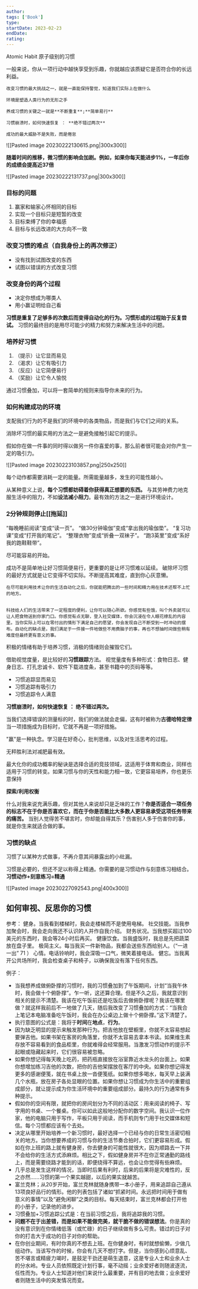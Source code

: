 ```yaml
---
author: 
tags: ['Book']
type: 
startDate: 2023-02-23
endDate:
rating: 
---
```


Atomic Habit 原子级别的习惯

一般来说，你从一项行动中越快享受到乐趣，你就越应该质疑它是否符合你的长远利益。

```ad-note
改变习惯的最大挑战之一，就是一直能保持警觉，知道我们实际上在做什么

环境是塑造人类行为的无形之手

养成习惯的关键之一就是**不断重复**;**简单易行**

习惯崩溃时，如何快速恢复 ： **绝不错过两次**

成功的最大威胁不是失败，而是倦怠
```


![[Pasted image 20230222130615.png|300x300]]

**随着时间的推移，微习惯的影响会加剧。例如，如果你每天能进步1%，一年后你的成绩会提高近37倍**

![[Pasted image 20230222131737.png|300x300]]



### 目标的问题
1. 赢家和输家心怀相同的目标 
2. 实现一个目标只是短暂的改变
3. 目标束缚了你的幸福感
4. 目标与长远改进的大方向不一致


### 改变习惯的难点（**自我身份上的再次修正**）
- 没有找到试图改变的东西
- 试图以错误的方式改变习惯 


### 改变身份的两个过程
- 决定你想成为哪类人 
- 用小赢证明给自己看 


**习惯是重复了足够多的次数后而变得自动化的行为。习惯形成的过程始于反复尝试。**
习惯的最终目的是用尽可能少的精力和努力来解决生活中的问题。


### 培养好习惯

1. （提示）让它显而易见
2. （渴求）让它有吸引力
3. （反应）让它简便易行 
4. （奖励）让它令人愉悦

通过习惯叠加，可以将一套简单的规则来指导你未来的行为。


### 如何构建成功的环境 

支配我们行为的不是我们的环境中的各类物品，而是我们与它们之间的关系。

消除坏习惯的最实用的方法之一是避免接触引起它的提示。

假如你在做一件事的同时得以做另一件你喜爱的事，那么前者很可能会对你产生一定的吸引力。

![[Pasted image 20230223103857.png|250x250]]


每个动作都需要消耗一定的能量。所需能量越多，发生的可能性越小。

从某种意义上说，**每个习惯都妨碍着你获得真正想要的东西。**
与其劳神费力地克服生活中的阻力，不如**设法减小阻力**。最有效的方法之一是进行环境设计。


### 2分钟规则停止[[拖延]] 
“每晚睡前阅读”变成“读一页”。
“做30分钟瑜伽”变成“拿出我的瑜伽垫”。
“复习功课”变成“打开我的笔记”。
“整理衣物”变成“折叠一双袜子”。
“跑3英里”变成“系好我的跑鞋鞋带”。

尽可能容易的开始。

成功不是简单地让好习惯简便易行，更重要的是让坏习惯难以延续。
破除坏习惯的最好方式就是让它变得不切实际。不断提高其难度，直到你心灰意懒。
```ad-note
在尽可能利用技术让你的生活自动化之后，你就能把腾出的一些时间和精力用在技术还帮不上忙的地方。


科技给人们的生活带来了一定程度的便利，让你可以随心所欲。你感觉有些饿，叫个外卖就可以让人把食物送到你家门口。你感觉有点无聊，登入社交媒体，你会沉浸在令人眼花缭乱的内容里。当你实际上可以在零付出的情形下满足自己的愿望，你会发现自己不断受到一时冲动的摆布。自动化的缺点是，我们满足于一件接一件地做些不用费脑子的事，再也不想抽时间做些稍有难度但最终更有意义的事。
```


积极的情绪有助于培养习惯，消极的情绪则会摧毁它们。

借助视觉度量，是比较好的**习惯跟踪**方法。
视觉量度有多种形式：食物日志、健身日志、打孔忠诚卡、软件下载进度条，甚至书籍中的页码等等。
- 习惯追踪显而易见 
- 习惯追踪有吸引力
- 习惯追踪令人满意


**习惯崩溃时，如何快速恢复 ： 绝不错过两次。**





当我们选择错误的测量标的时，我们的做法就会走偏，这有时被称为**古德哈特定律**
当一项措施成为目标时，它就不再是一项好措施。



"赢"是一种执念。学习是在好奇心，批判思维，以及对生活思考的过程。

无秤胜利法对减肥最有效。


最大化你的成功概率的秘诀是选择合适的竞技领域，这适用于体育和商业，同样也适用于习惯的转变。如果习惯与你的天性和能力相一致，它更容易培养，你也更乐意保持


**探索/利用权衡**

什么对我来说充满乐趣，但对其他人来说却只是乏味的工作？**你是否适合一项任务的标志不在于你是否喜欢它，而在于你是否能比大多数人更容易承受这项任务带来的痛苦。**
当别人觉得苦不堪言时，你却能自得其乐？伤害别人多于伤害你的事，就是你生来就适合做的事。


### 习惯的缺点 
习惯了以某种方式做事，不再介意其间暴露出的小纰漏。

习惯是必要的，但还不足以称得上精通。你需要的是习惯动作与刻意练习相结合。
**习惯动作+刻意练习=精通**

![[Pasted image 20230227092543.png|400x300]]




## 如何审视、反思你的习惯






























参考：
健身。当我看到楼梯时，我会走楼梯而不是使用电梯。
社交技能。当我参加聚会时，我会走向我还不认识的人并作自我介绍。
财务状况。当我想买超过100美元的东西时，我会等24小时后再买。
健康饮食。当我盛饭时，我总是先把蔬菜放在盘子里。
极简主义。每当我买一件新物品，我都会送些东西给别人。（“一进一出” 71 ）
心情。电话铃响时，我会深吸一口气，微笑着接电话。
健忘。当我离开公共场所时，我会检查桌子和椅子，以确保我没有落下任何东西。



例子：
- 当我想养成做俯卧撑的习惯时，我的习惯叠加到了午饭期间，计划“当我午休时，我会做十个俯卧撑”。乍一听，这还算合理。但是不久之后，我就意识到相关的提示不清楚。我该在吃午饭前还是吃饭后去做俯卧撑呢？我该在哪里做？就这样我前后不一地做了几天，随后我改变了习惯叠加的方式：“当我合上笔记本电脑准备吃午饭时，我会在办公桌边上做十个俯卧撑。”这下清楚了。
- 执行意图的公式是：我将于**时间**在**地点**，**行为**。
- 因为缺乏明显的提示来触发那种行为。把吉他放在壁橱里，你就不太容易想起要弹吉他。如果书架在客房的角落里，你就不太容易去拿本书读。如果维生素存放不容易看到的食品柜里，你就难得会经常服用。当激发习惯动作的提示不起眼或隐藏起来时，它们很容易被忽略。
- 如果你想记得每天晚上吃药，把药瓶直接放在浴室靠近水龙头的台面上。如果你想增加练习吉他的次数，把你的吉他架摆放在客厅的中央。如果你想记得发更多的感谢便笺，就在书桌上放一沓便笺纸。如果你想多喝水，每天早上装满几个水瓶，放在房子各处显眼的位置。如果你想让习惯成为你生活中的重要组成部分，就让提示成为你生活环境中的重要组成部分。最持久的行为通常有多种提示。
- 假如你的空间有限，就把你的房间划分为不同的活动区：用来阅读的椅子、写字用的书桌、一个餐桌。你可以如此这般地分配你的数字空间。我认识一位作家，他的电脑只用于写作，平板只用于阅读，而手机则专门用于社交媒体和短信。每个习惯都应该有个去处。
- 决定从哪里开始培养一个新习惯时，最好选择一个已经与你的日常生活密切相关的地方。当你想要养成的习惯与你的生活节奏合拍时，它们更容易形成。假如在你上班的路上就有健身房，你去健身的可能性就很大，因为顺路去一下并不会给你的生活方式添麻烦。相比之下，假如健身房并不在你正常通勤的路线上，而是需要绕路才能到的话，即便绕得不算远，也会让你觉得有些麻烦。
- 几乎总是发生这样的情况，当即时后果有利时，后来的后果将是灾难性的，反之亦然……习惯的第一个果实越甜，以后的果实就越苦。
- 富兰克林；从20岁开始，富兰克林就随身携带一本小册子，用来追踪自己遵从13项良好品行的情形。他的列表包括了诸如“抓紧时间。永远把时间用于做有意义的事情”以及“避免闲聊”之类的目标。每天结束时，富兰克林都会打开他的小册子，记录他的进步。
- 习惯叠加+习惯追踪公式是：在当前习惯之后，我将追踪我的习惯。
- **问题不在于出差错，而是如果不能做完美，就干脆不做的错误想法**。你是真的没有意识到在你情绪低落（或忙碌）的日子继续做有多么可贵。错过的日子对你的打击大于成功的日子对你的帮助。
- 在你创业期间，有时你真的不想去上班。在你健身时，有时就想偷懒，少做几组动作。当该写作的时候，你会有几天不想打字。但是，当你感到心烦意乱、苦不堪言或精疲力竭时，是鼓足干劲还是萌生退意，这是专业人士和业余人士的分水岭。专业人员依照既定计划行事，毫不动摇；业余爱好者则随波逐流，任性而为。专业人士知道对他们来说什么最重要，并有目的地去做；业余爱好者则随生活中的突发情况而变。



